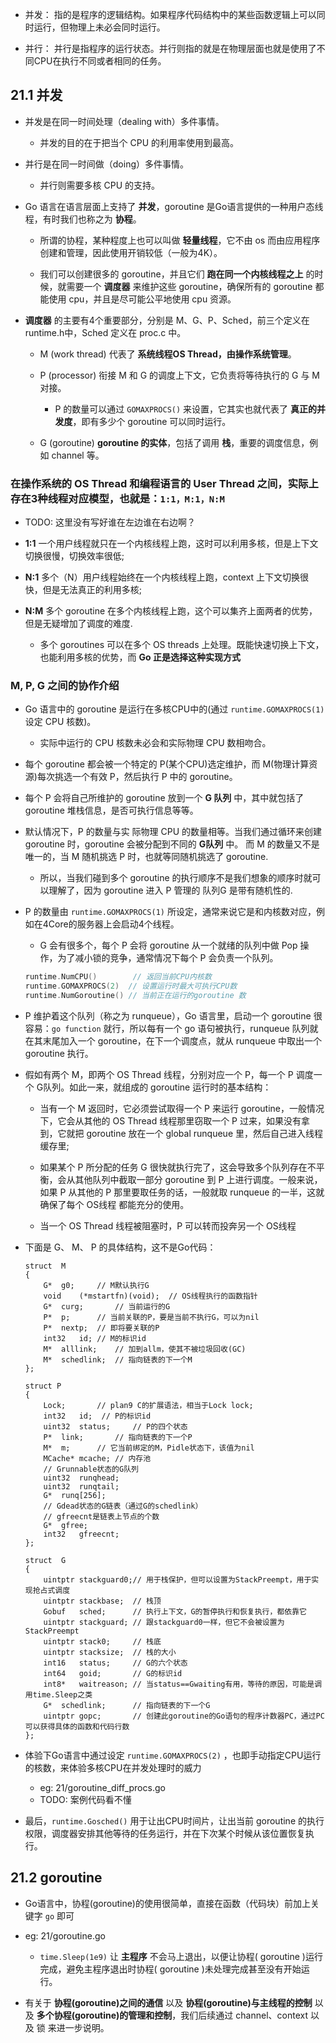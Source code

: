 * 并发： 指的是程序的逻辑结构。如果程序代码结构中的某些函数逻辑上可以同时运行，但物理上未必会同时运行。

* 并行： 并行是指程序的运行状态。并行则指的就是在物理层面也就是使用了不同CPU在执行不同或者相同的任务。


## 21.1 并发
* 并发是在同一时间处理（dealing with）多件事情。
    * 并发的目的在于把当个 CPU 的利用率使用到最高。
    
* 并行是在同一时间做（doing）多件事情。
    * 并行则需要多核 CPU 的支持。

* Go 语言在语言层面上支持了 __并发__，goroutine 是Go语言提供的一种用户态线程，有时我们也称之为 __协程__。
    * 所谓的协程，某种程度上也可以叫做 __轻量线程__，它不由 os 而由应用程序创建和管理，因此使用开销较低（一般为4K）。
    
    * 我们可以创建很多的 goroutine，并且它们 __跑在同一个内核线程之上__ 的时候，就需要一个 __调度器__ 来维护这些 goroutine，确保所有的 goroutine 都能使用 cpu，并且是尽可能公平地使用 cpu 资源。


* __调度器__ 的主要有4个重要部分，分别是 M、G、P、Sched，前三个定义在 runtime.h中，Sched 定义在 proc.c 中。
    * M (work thread) 代表了 __系统线程OS Thread，由操作系统管理__。
    
    * P (processor) 衔接 M 和 G 的调度上下文，它负责将等待执行的 G 与 M 对接。
        * P 的数量可以通过 `GOMAXPROCS()` 来设置，它其实也就代表了 __真正的并发度__，即有多少个 goroutine 可以同时运行。
    
    * G (goroutine) __goroutine 的实体__，包括了调用 __栈__，重要的调度信息，例如 channel 等。


### 在操作系统的 OS Thread 和编程语言的 User Thread 之间，实际上存在3种线程对应模型，也就是：`1:1，M:1，N:M` 
* TODO: 这里没有写好谁在左边谁在右边啊？
    
* __1:1__ 一个用户线程就只在一个内核线程上跑，这时可以利用多核，但是上下文切换很慢，切换效率很低;

* __N:1__ 多个（N）用户线程始终在一个内核线程上跑，context 上下文切换很快，但是无法真正的利用多核;

* __N:M__ 多个 goroutine 在多个内核线程上跑，这个可以集齐上面两者的优势，但是无疑增加了调度的难度.
    * 多个 goroutines 可以在多个 OS threads 上处理。既能快速切换上下文，也能利用多核的优势，而 __Go 正是选择这种实现方式__


### M, P, G 之间的协作介绍
* Go 语言中的 goroutine 是运行在多核CPU中的(通过 `runtime.GOMAXPROCS(1)` 设定 CPU 核数)。
    * 实际中运行的 CPU 核数未必会和实际物理 CPU 数相吻合。

* 每个 goroutine 都会被一个特定的 P(某个CPU)选定维护，而 M(物理计算资源)每次挑选一个有效 P，然后执行 P 中的 goroutine。
  
* 每个 P 会将自己所维护的 goroutine 放到一个 __G 队列__ 中，其中就包括了 goroutine 堆栈信息，是否可执行信息等等。

* 默认情况下，P 的数量与实 际物理 CPU 的数量相等。当我们通过循环来创建 goroutine 时，goroutine 会被分配到不同的 __G队列__ 中。 而 M 的数量又不是唯一的，当 M 随机挑选 P 时，也就等同随机挑选了 goroutine.
    * 所以，当我们碰到多个 goroutine 的执行顺序不是我们想象的顺序时就可以理解了，因为 goroutine 进入 P 管理的 队列G 是带有随机性的.
    
* P 的数量由 `runtime.GOMAXPROCS(1)` 所设定，通常来说它是和内核数对应，例如在4Core的服务器上会启动4个线程。
    * G 会有很多个，每个 P 会将 goroutine 从一个就绪的队列中做 Pop 操作，为了减小锁的竞争，通常情况下每个 P 会负责一个队列。
    ```go
    runtime.NumCPU()        // 返回当前CPU内核数
    runtime.GOMAXPROCS(2)  // 设置运行时最大可执行CPU数
    runtime.NumGoroutine() // 当前正在运行的goroutine 数
    ```    

* P 维护着这个队列（称之为 runqueue），Go 语言里，启动一个 goroutine 很容易：`go function` 就行，所以每有一个 go 语句被执行，runqueue 队列就在其末尾加入一个 goroutine，在下一个调度点，就从 runqueue 中取出一个 goroutine 执行。
  
 * 假如有两个 M，即两个 OS Thread 线程，分别对应一个 P，每一个 P 调度一个 G队列。如此一来，就组成的 goroutine 运行时的基本结构：
    * 当有一个 M 返回时，它必须尝试取得一个 P 来运行 goroutine，一般情况下，它会从其他的 OS Thread 线程那里窃取一个 P 过来，如果没有拿到，它就把 goroutine 放在一个 global runqueue 里，然后自己进入线程缓存里;
    
    * 如果某个 P 所分配的任务 G 很快就执行完了，这会导致多个队列存在不平衡，会从其他队列中截取一部分 goroutine 到 P 上进行调度。一般来说，如果 P 从其他的 P 那里要取任务的话，一般就取 runqueue 的一半，这就确保了每个 OS线程 都能充分的使用。
    
    * 当一个 OS Thread 线程被阻塞时，P 可以转而投奔另一个 OS线程

* 下面是 G、 M、 P 的具体结构，这不是Go代码：
    ```cgo
    struct  M
    {
        G*  g0;     // M默认执行G
        void    (*mstartfn)(void);  // OS线程执行的函数指针
        G*  curg;       // 当前运行的G
        P*  p;      // 当前关联的P，要是当前不执行G，可以为nil
        P*  nextp;  // 即将要关联的P
        int32   id; // M的标识id
        M*  alllink;    // 加到allm，使其不被垃圾回收(GC)
        M*  schedlink;  // 指向链表的下一个M
    };
    
    struct P
    {
        Lock;       // plan9 C的扩展语法，相当于Lock lock;
        int32   id;  // P的标识id
        uint32  status;     // P的四个状态
        P*  link;       // 指向链表的下一个P
        M*  m;      // 它当前绑定的M，Pidle状态下，该值为nil
        MCache* mcache; // 内存池
        // Grunnable状态的G队列
        uint32  runqhead;
        uint32  runqtail;
        G*  runq[256];
        // Gdead状态的G链表（通过G的schedlink）
        // gfreecnt是链表上节点的个数
        G*  gfree;
        int32   gfreecnt;
    };
    
    struct  G
    {
        uintptr stackguard0;// 用于栈保护，但可以设置为StackPreempt，用于实现抢占式调度
        uintptr stackbase;  // 栈顶
        Gobuf   sched;      // 执行上下文，G的暂停执行和恢复执行，都依靠它
        uintptr stackguard; // 跟stackguard0一样，但它不会被设置为StackPreempt
        uintptr stack0;     // 栈底
        uintptr stacksize;  // 栈的大小
        int16   status;     // G的六个状态
        int64   goid;       // G的标识id
        int8*   waitreason; // 当status==Gwaiting有用，等待的原因，可能是调用time.Sleep之类
        G*  schedlink;      // 指向链表的下一个G
        uintptr gopc;       // 创建此goroutine的Go语句的程序计数器PC，通过PC可以获得具体的函数和代码行数
    };
    ```

* 体验下Go语言中通过设定 `runtime.GOMAXPROCS(2)` ，也即手动指定CPU运行的核数，来体验多核CPU在并发处理时的威力
    * eg: 21/goroutine_diff_procs.go
    * TODO: 案例代码看不懂

* 最后，`runtime.Gosched()` 用于让出CPU时间片，让出当前 goroutine 的执行权限，调度器安排其他等待的任务运行，并在下次某个时候从该位置恢复执行。


## 21.2 goroutine
* Go语言中，协程(goroutine)的使用很简单，直接在函数（代码块）前加上关键字 `go` 即可

* eg: 21/goroutine.go
    * `time.Sleep(1e9)` 让 __主程序__ 不会马上退出，以便让协程( goroutine )运行完成，避免主程序退出时协程( goroutine )未处理完成甚至没有开始运行。

* 有关于 __协程(goroutine)之间的通信__ 以及 __协程(goroutine)与主线程的控制__ 以及 __多个协程(goroutine)的管理和控制__，我们后续通过 channel、context 以及 锁 来进一步说明。
